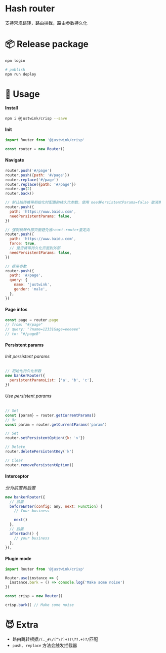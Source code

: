 # Hash router

支持常规跳转，路由拦截，路由参数持久化

# 📦 Release package

```bash
npm login

# publish
npm run deploy
```

# 🔧 Usage

#### Install

```bash
npm i @justwink/crisp --save
```

#### Init

```js
import Router from '@justwink/crisp'

const router = new Router()
```

#### Navigate

```js
router.push('#/page')
router.push({path: '#/page'})
router.replace('#/page')
router.replace({path: '#/page'})
router.go(2)
router.back()

// 默认始终携带初始化时配置的持久化参数，使用 needPersistentParams=false 取消携带
router.push({
  path: 'https://www.baidu.com',
  needPersistentParams: false,
})

// 强制跳转外部页面避免被react-router重定向
router.push({
  path: 'https://www.baidu.com',
  force: true,
  // 是否携带持久化页面到外部
  needPersistentParams: false,
})

// 携带参数
router.push({
  path: '#/page',
  query: {
    name: 'justwink',
    gender: 'male',
  },
})
```

#### Page infos

```js
const page = router.page
// from: "#/page"
// query: "?name=12331&age=eeeeee"
// to: "#/pageB"
```

#### Persistent params

###### Init persistent params

```js
// 初始化持久化参数
new bankerRouter({
  persistentParamsList: ['a', 'b', 'c'],
})
```

###### Use persistent params

```js
// Get
const {param} = router.getCurrentParams()
// Or
const param = router.getCurrentParams('param')

// Set
router.setPersistentOption({k: 'v'})

// Delete
router.deletePersistentKey('k')

// Clear
router.removePersistentOption()
```

#### Interceptor

_分为前置和后置_

```js
new bankerRouter({
  // 前置
  beforeEnter(config: any, next: Function) {
    // Your business

    next()
  },
  // 后置
  afterEach() {
    // your business
  },
}),
```

#### Plugin mode

```js
import Router from '@justwink/crisp'

Router.use(instance => {
  instance.bark = () => console.log('Make some noise')
})

const crisp = new Router()

crisp.bark() // Make some noise
```

# 😈 Extra

- 路由跳转根据`/(._#\/[^\?]+)(\??.+)?/`匹配
- `push`、`replace` 方法会触发拦截器
